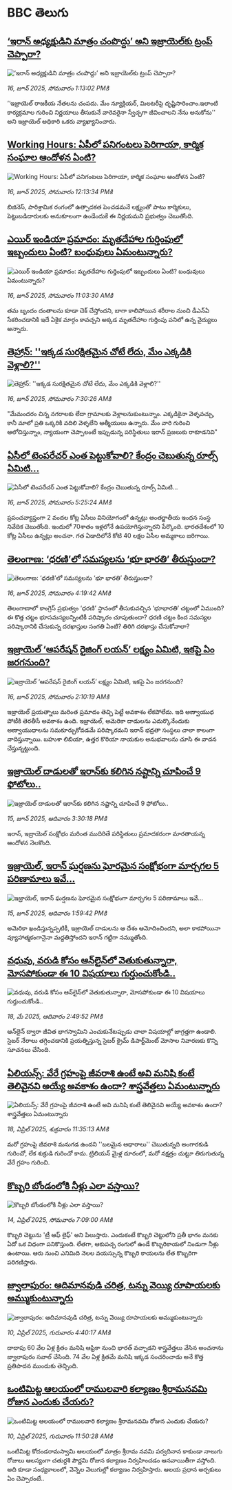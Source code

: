 # BBC తెలుగు## [‘ఇరాన్ అధ్యక్షుడిని మాత్రం చంపొద్దు’ అని ఇజ్రాయెల్‌కు ట్రంప్ చెప్పారా?](https://www.bbc.com/telugu/articles/cnv1vvm6735o?at_campaign=githubrss)![‘ఇరాన్ అధ్యక్షుడిని మాత్రం చంపొద్దు’ అని ఇజ్రాయెల్‌కు ట్రంప్ చెప్పారా?](https://ichef.bbci.co.uk/ace/standard/240/cpsprodpb/4bf0/live/824129d0-4ab5-11f0-bbaa-4bc03e0665b7.jpg)_16, జూన్ 2025, సోమవారం 1:13:02 PMకి_‘‘ఇజ్రాయెల్ రాజకీయ నేతలను చంపదు. మేం న్యూక్లియర్, మిలటరీపై దృష్టిసారించాం.ఇలాంటి కార్యక్రమాల గురించి నిర్ణయాలు తీసుకునే వారెవరైనా స్వేచ్చగా జీవించాలని నేను అనుకోను'' అని ఇజ్రాయెల్ అధికారి ఒకరు వ్యాఖ్యానించారు.## [Working Hours: ఏపీలో పనిగంటలు పెరిగాయా, కార్మిక సంఘాల ఆందోళన ఏంటి?](https://www.bbc.com/telugu/articles/cy4e4jy113ko?at_campaign=githubrss)![Working Hours: ఏపీలో పనిగంటలు పెరిగాయా, కార్మిక సంఘాల ఆందోళన ఏంటి?](https://ichef.bbci.co.uk/ace/standard/240/cpsprodpb/3d52/live/1a176f70-4aa8-11f0-9276-5d542b98bc12.jpg)_16, జూన్ 2025, సోమవారం 12:13:34 PMకి_బిజినెస్, పారిశ్రామిక రంగంలో ఉత్పాదకత పెంచడమనే లక్ష్యంతో పాటు కార్మికులు, పెట్టుబడిదారులకు అనుకూలంగా ఉండేందుకే ఈ నిర్ణయమని ప్రభుత్వం చెబుతోంది.## [ఎయిర్ ఇండియా ప్రమాదం: మృతదేహాల గుర్తింపులో ఇబ్బందులు ఏంటి? బంధువులు ఏమంటున్నారు? ](https://www.bbc.com/telugu/articles/cev4vzldzp9o?at_campaign=githubrss)![ఎయిర్ ఇండియా ప్రమాదం: మృతదేహాల గుర్తింపులో ఇబ్బందులు ఏంటి? బంధువులు ఏమంటున్నారు? ](https://ichef.bbci.co.uk/ace/standard/240/cpsprodpb/6fde/live/137c9d20-49fe-11f0-bbaa-4bc03e0665b7.jpg)_16, జూన్ 2025, సోమవారం 11:03:30 AMకి_తమ బృందం దంతాలను కూడా చెక్ చేస్తోందని, బాగా కాలిపోయిన శరీరాల నుంచి డీఎన్ఏ సేకరించడానికి ఇదే ఏకైక మార్గం కావచ్చని అక్కడ మృతదేహాల గుర్తింపు పనిలో ఉన్న వైద్యులు అన్నారు.## [తెహ్రాన్: ''ఇక్కడ సురక్షితమైన చోటే లేదు, మేం ఎక్కడికి వెళ్లాలి?''](https://www.bbc.com/telugu/articles/czr8r22pypro?at_campaign=githubrss)![తెహ్రాన్: ''ఇక్కడ సురక్షితమైన చోటే లేదు, మేం ఎక్కడికి వెళ్లాలి?''](https://ichef.bbci.co.uk/ace/standard/240/cpsprodpb/96e6/live/33c2cce0-4a57-11f0-aa21-a3cbe596c950.jpg)_16, జూన్ 2025, సోమవారం 7:30:26 AMకి_"మేమందరం చిన్న నగరాలకు లేదా గ్రామాలకు వెళ్లాలనుకుంటున్నాం.  ఎక్కడికైనా వెళ్ళవచ్చు, కానీ మాలో ప్రతి ఒక్కరికి వదిలి వెళ్ళలేని ఆత్మీయులు ఉన్నారు. మేం వారి గురించి ఆలోచిస్తున్నాం, న్యాయంగా చెప్పాలంటే ఇప్పుడున్న పరిస్థితులు ఇరాన్ ప్రజలుకు రాకూడనివి"## [ఏసీలో టెంపరేచర్ ఎంత పెట్టుకోవాలి?  కేంద్రం చెబుతున్న రూల్స్ ఏమిటి...](https://www.bbc.com/telugu/articles/czr8dek3m1po?at_campaign=githubrss)![ఏసీలో టెంపరేచర్ ఎంత పెట్టుకోవాలి?  కేంద్రం చెబుతున్న రూల్స్ ఏమిటి...](https://ichef.bbci.co.uk/ace/standard/240/cpsprodpb/a7ce/live/f9dc62e0-4793-11f0-84b6-6bf0f66205f1.jpg)_16, జూన్ 2025, సోమవారం 5:25:24 AMకి_ప్రపంచవ్యాప్తంగా 2 వందల కోట్ల ఏసీలు వినియోగంలో ఉన్నట్లు అంతర్జాతీయ ఇంధన సంస్థ నివేదిక చెబుతోంది. ఇందులో 70శాతం ఇళ్లలోనే ఉపయోగిస్తున్నారని పేర్కొంది. భారతదేశంలో 10 కోట్ల ఏసీలు ఉన్నట్లు అంచనా. గత ఏడాదిలోనే కోటి 40 లక్షల ఏసీల అమ్మకాలు జరిగాయి.## [తెలంగాణ: ‘ధరణి’లో సమస్యలను ‘భూ భారతి’ తీరుస్తుందా? ](https://www.bbc.com/telugu/articles/ced23eqxv48o?at_campaign=githubrss)![తెలంగాణ: ‘ధరణి’లో సమస్యలను ‘భూ భారతి’ తీరుస్తుందా? ](https://ichef.bbci.co.uk/ace/standard/240/cpsprodpb/e763/live/45cd25d0-479f-11f0-852d-2b00931dcf75.png)_16, జూన్ 2025, సోమవారం 4:19:42 AMకి_తెలంగాణాలో కాంగ్రెస్ ప్రభుత్వం ‘ధరణి’ స్థానంలో తీసుకువచ్చిన  ‘భూభారతి’ చట్టంలో ఏముంది? ఈ కొత్త చట్టం భూసమస్యలన్నింటికీ పరిష్కారం చూపుతుందా?   ధరణి చట్టం కింద సమస్యల పరిష్కారానికి చేసుకున్న దరఖాస్తుల సంగతి ఏంటి? తిరిగి దరఖాస్తు చేసుకోవాలా?## [ఇజ్రాయెల్  ‘ఆపరేషన్ రైజింగ్ లయన్’ లక్ష్యం ఏమిటి, ఇకపై ఏం జరగనుంది? ](https://www.bbc.com/telugu/articles/cp856d1k7d2o?at_campaign=githubrss)![ఇజ్రాయెల్  ‘ఆపరేషన్ రైజింగ్ లయన్’ లక్ష్యం ఏమిటి, ఇకపై ఏం జరగనుంది? ](https://ichef.bbci.co.uk/ace/standard/240/cpsprodpb/0cca/live/6c694de0-492a-11f0-ba1a-d1b39c23f4c6.jpg)_16, జూన్ 2025, సోమవారం 2:10:19 AMకి_ఇజ్రాయెల్  ప్రయత్నాలు మరింత ప్రమాదం తెచ్చి పెట్టే అవకాశం లేకపోలేదు. ఇది అణ్వాయుధ పోటీకి తెరతీసే అవకాశం ఉంది.  ఇజ్రాయెల్, అమెరికా దాడులను ఎదుర్కొనేందుకు అణ్వాయుధాలను సమకూర్చుకోవడమే పరిష్కారమని  ఇరాన్ భద్రతా సంస్థలు చాలా కాలంగా వాదిస్తున్నాయి. బహుశా లిబియా, ఉత్తర కొరియా నాయకుల అనుభవాలను చూసి ఈ వాదన చేస్తున్నట్టుంది.## [ఇజ్రాయెల్ దాడులతో ఇరాన్‌కు కలిగిన నష్టాన్ని చూపించే  9 ఫోటోలు..](https://www.bbc.com/telugu/articles/c3wdwneej9zo?at_campaign=githubrss)![ఇజ్రాయెల్ దాడులతో ఇరాన్‌కు కలిగిన నష్టాన్ని చూపించే  9 ఫోటోలు..](https://ichef.bbci.co.uk/ace/standard/240/cpsprodpb/6d3e/live/287c8400-49e6-11f0-b87c-1926a8d42077.jpg)_15, జూన్ 2025, ఆదివారం 3:30:18 PMకి_ఇరాన్, ఇజ్రాయెల్ సంక్షోభం మరింత ముదిరితే పరిస్థితులు ప్రమాదకరంగా మారతాయన్న ఆందోళన నెలకొంది.## [ఇజ్రాయెల్, ఇరాన్ ఘర్షణను ఘోరమైన సంక్షోభంగా మార్చగల 5 పరిణామాలు ఇవే... ](https://www.bbc.com/telugu/articles/c4g7gdk20y4o?at_campaign=githubrss)![ఇజ్రాయెల్, ఇరాన్ ఘర్షణను ఘోరమైన సంక్షోభంగా మార్చగల 5 పరిణామాలు ఇవే... ](https://ichef.bbci.co.uk/ace/standard/240/cpsprodpb/c6c0/live/5f48f6b0-49de-11f0-84b6-6bf0f66205f1.jpg)_15, జూన్ 2025, ఆదివారం 1:59:42 PMకి_అమెరికా ఖండిస్తున్నప్పటికీ, ఇజ్రాయెల్ దాడులను ఆ దేశం ఆమోదించిందని, అలా కాకపోయినా వ్యూహాత్మకంగానైనా మద్దతిస్తోందని ఇరాన్ గట్టిగా నమ్ముతోంది.## [వధువు, వరుడి కోసం ఆన్‌లైన్‌లో వెతుకుతున్నారా, మోసపోకుండా ఈ 10 విషయాలు గుర్తుంచుకోండి..](https://www.bbc.com/telugu/articles/c5yrny82136o?at_campaign=githubrss)![వధువు, వరుడి కోసం ఆన్‌లైన్‌లో వెతుకుతున్నారా, మోసపోకుండా ఈ 10 విషయాలు గుర్తుంచుకోండి..](https://ichef.bbci.co.uk/ace/standard/240/cpsprodpb/74cc/live/3f04f8a0-28fe-11f0-8c66-ebf25fc2cfef.jpg)_18, మే 2025, ఆదివారం 2:49:52 PMకి_ఆన్‌లైన్ ద్వారా జీవిత భాగస్వామిని ఎంచుకునేటప్పుడు చాలా విషయాల్లో జాగ్రత్తగా ఉండాలి. సైబర్ నేరాలు తగ్గించడానికి ప్రయత్నిస్తున్న సైబర్ క్రైమ్ డిపార్ట్‌మెంట్ మోసాల నివారణకు కొన్ని సూచనలు చేసింది.## [ఏలియన్స్: వేరే గ్రహంపై జీవరాశి ఉంటే అవి మనిషి కంటే తెలివైనవి అయ్యే అవకాశం ఉందా? శాస్త్రవేత్తలు ఏమంటున్నారు](https://www.bbc.com/telugu/articles/cn7xelz1r85o?at_campaign=githubrss)![ఏలియన్స్: వేరే గ్రహంపై జీవరాశి ఉంటే అవి మనిషి కంటే తెలివైనవి అయ్యే అవకాశం ఉందా? శాస్త్రవేత్తలు ఏమంటున్నారు](https://ichef.bbci.co.uk/ace/standard/240/cpsprodpb/b07b/live/a29a56f0-1b9b-11f0-a455-cf1d5f751d2f.png)_18, ఏప్రిల్ 2025, శుక్రవారం 11:35:13 AMకి_మరో గ్రహంపై జీవరాశి మనుగడ ఉందని ''బలమైన ఆధారాలు'' చెబుతున్నది అంగారకుడి గురించో, లేక శుక్రుడి గురించో కాదు. ట్రిలియన్ మైళ్ల దూరంలో, మరో నక్షత్రం చుట్టూ తిరుగుతున్న వేరే గ్రహం గురించి.## [కొబ్బరి బోండంలోకి నీళ్లు ఎలా వస్తాయి?](https://www.bbc.com/telugu/articles/czjn4mzxxy8o?at_campaign=githubrss)![కొబ్బరి బోండంలోకి నీళ్లు ఎలా వస్తాయి?](https://ichef.bbci.co.uk/ace/standard/240/cpsprodpb/46c5/live/684a55e0-18fd-11f0-8b11-7756b7b808cc.jpg)_14, ఏప్రిల్ 2025, సోమవారం 7:09:00 AMకి_కొబ్బరి చెట్టును 'ట్రీ ఆఫ్ లైఫ్' అని పిలుస్తారు. ఎందుకంటే కొబ్బరి చెట్టులోని ప్రతీ భాగం మనకు ఏదో ఒక విధంగా పనికొస్తుంది. లేతగా, ఆకుపచ్చ రంగులో ఉండే కొబ్బరికాయలో నిండుగా నీళ్లు ఉంటాయి. ఆరు నుంచి ఎనిమిది నెలల వయస్సున్న కొబ్బరి కాయలను లేత కొబ్బరిగా పరిగణిస్తారు.## [జ్వాలాపురం: ఆదిమానవుడి చరిత్ర, టన్ను వెయ్యి రూపాయలకు అమ్ముకుంటున్నారు ](https://www.bbc.com/telugu/articles/creqqnwdd5qo?at_campaign=githubrss)![జ్వాలాపురం: ఆదిమానవుడి చరిత్ర, టన్ను వెయ్యి రూపాయలకు అమ్ముకుంటున్నారు ](https://ichef.bbci.co.uk/ace/standard/240/cpsprodpb/765e/live/b472e2d0-15b4-11f0-842b-a7355694993d.jpg)_10, ఏప్రిల్ 2025, గురువారం 4:40:17 AMకి_దాదాపు 60 వేల ఏళ్ల క్రితం మనిషి ఆఫ్రికా నుంచి భారత్ వచ్చాడని శాస్త్రవేత్తలు వేసిన అంచనాను జ్వాలాపురం సవాల్ చేసింది. 74 వేల ఏళ్ల క్రితమే మనిషి ఇక్కడ సంచరించాడు అనే కొత్త ప్రతిపాదన ముందుకు తెచ్చింది.## [ఒంటిమిట్ట ఆలయంలో రాములవారి కల్యాణం శ్రీరామనవమి రోజున ఎందుకు చేయరు?](https://www.bbc.com/telugu/articles/ce822j5e465o?at_campaign=githubrss)![ఒంటిమిట్ట ఆలయంలో రాములవారి కల్యాణం శ్రీరామనవమి రోజున ఎందుకు చేయరు?](https://ichef.bbci.co.uk/ace/standard/240/cpsprodpb/fed5/live/25534d40-1601-11f0-b58a-6113af226972.jpg)_10, ఏప్రిల్ 2025, గురువారం 11:50:28 AMకి_ఒంటిమిట్ట కోదండరామస్వామి ఆలయంలో మాత్రం శ్రీరామ నవమి పర్వదినాన కాకుండా నాలుగు రోజులు ఆలస్యంగా చతుర్దశి పౌర్ణమి రోజున కల్యాణం నిర్వహించడం ఆనవాయితీగా వస్తోంది. అది కూడా సంధ్యకాలంలో, వెన్నెల వెలుగుల్లో కల్యాణం నిర్వహిస్తారు. ఆలయ ప్రధాన అర్చకులు ఏం చెప్పారంటే..